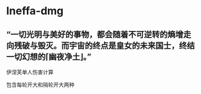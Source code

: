 # Ineffa-dmg
## “一切光明与美好的事物，都会随着不可逆转的熵增走向残破与毁灭。而宇宙的终点是皇女的未来国士，终结一切幻想的⌈幽夜净土⌋。”
伊涅芙单人伤害计算

包含每轮开大和隔轮开大两种
